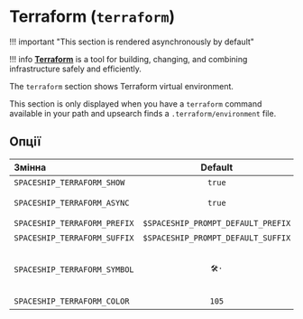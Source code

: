 # Terraform (`terraform`)

!!! important "This section is rendered asynchronously by default"

!!! info
    [**Terraform**](https://www.terraform.io) is a tool for building, changing, and combining infrastructure safely and efficiently.

The `terraform` section shows Terraform virtual environment.

This section is only displayed when you have a `terraform` command available in your path and upsearch finds a `.terraform/environment` file.

## Опції

| Змінна                       |              Default               | Meaning                             |
|:---------------------------- |:----------------------------------:| ----------------------------------- |
| `SPACESHIP_TERRAFORM_SHOW`   |               `true`               | Show section                        |
| `SPACESHIP_TERRAFORM_ASYNC`  |               `true`               | Render section asynchronously       |
| `SPACESHIP_TERRAFORM_PREFIX` | `$SPACESHIP_PROMPT_DEFAULT_PREFIX` | Section's prefix                    |
| `SPACESHIP_TERRAFORM_SUFFIX` | `$SPACESHIP_PROMPT_DEFAULT_SUFFIX` | Section's suffix                    |
| `SPACESHIP_TERRAFORM_SYMBOL` |               `🛠️·`                | Symbol displayed before the section |
| `SPACESHIP_TERRAFORM_COLOR`  |               `105`                | Section's color                     |
